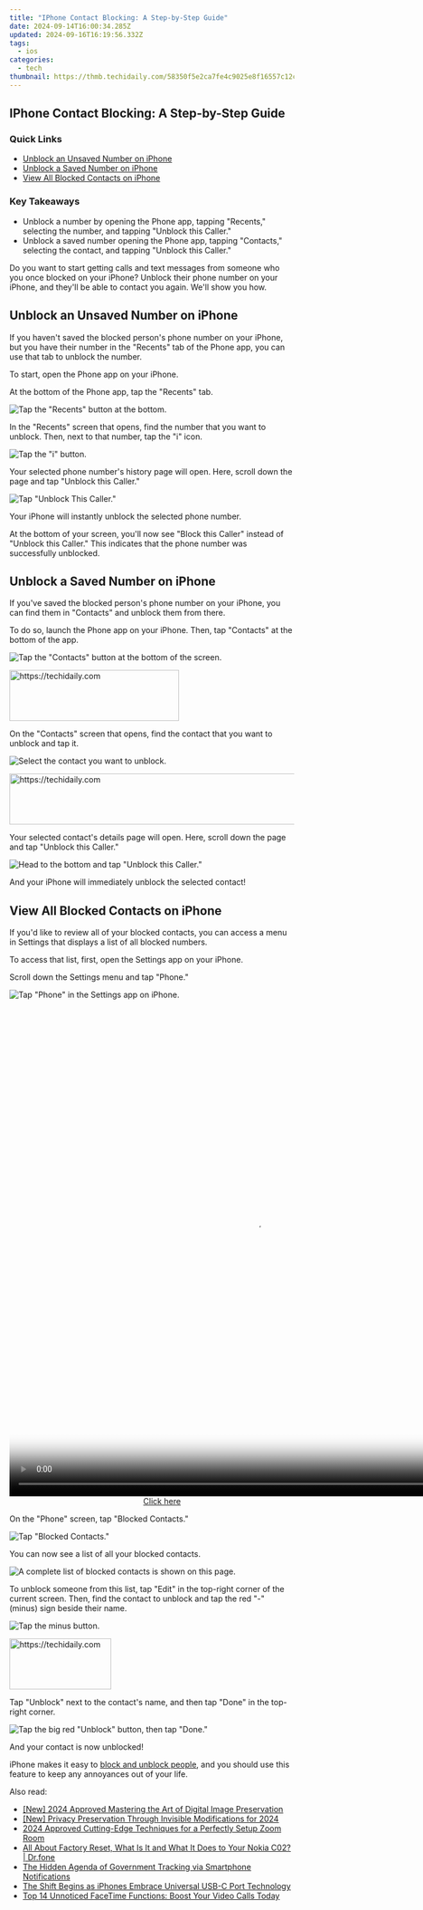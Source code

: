 ```yaml
---
title: "IPhone Contact Blocking: A Step-by-Step Guide"
date: 2024-09-14T16:00:34.285Z
updated: 2024-09-16T16:19:56.332Z
tags:
  - ios
categories:
  - tech
thumbnail: https://thmb.techidaily.com/58350f5e2ca7fe4c9025e8f16557c12c6fe252de2a7e38b08f655577495f8fd5.jpg
---
```


## IPhone Contact Blocking: A Step-by-Step Guide

### Quick Links

* [Unblock an Unsaved Number on iPhone](https://easy-unlock-android.techidaily.com/in-2024-how-to-use-google-assistant-on-your-lock-screen-of-motorola-moto-g34-5g-phone-by-drfone-android/)
* [Unblock a Saved Number on iPhone](https://article-files.techidaily.com/2024-approved-kickstarting-with-gopro-the-top-10-list-of-perks/)
* [View All Blocked Contacts on iPhone](https://youtube-docs.techidaily.com/ed-in-2024-skyline-your-videos-reach-writing-captivating-youtube-descs-using-templates/)

### Key Takeaways

* Unblock a number by opening the Phone app, tapping "Recents," selecting the number, and tapping "Unblock this Caller."
* Unblock a saved number opening the Phone app, tapping "Contacts," selecting the contact, and tapping "Unblock this Caller."

 Do you want to start getting calls and text messages from someone who you once blocked on your iPhone? Unblock their phone number on your iPhone, and they'll be able to contact you again. We'll show you how.

##  Unblock an Unsaved Number on iPhone

 If you haven't saved the blocked person's phone number on your iPhone, but you have their number in the "Recents" tab of the Phone app, you can use that tab to unblock the number.

 To start, open the Phone app on your iPhone.

 At the bottom of the Phone app, tap the "Recents" tab.

![Tap the "Recents" button at the bottom.](https://static1.howtogeekimages.com/wordpress/wp-content/uploads/2023/11/recents.png) 

 In the "Recents" screen that opens, find the number that you want to unblock. Then, next to that number, tap the "i" icon.

![Tap the "i" button.](https://static1.howtogeekimages.com/wordpress/wp-content/uploads/2023/11/tap-the-i-button.png) 

 Your selected phone number's history page will open. Here, scroll down the page and tap "Unblock this Caller."

![Tap "Unblock This Caller."](https://static1.howtogeekimages.com/wordpress/wp-content/uploads/2023/11/unlblock-this-caller.png) 

 Your iPhone will instantly unblock the selected phone number.

 At the bottom of your screen, you'll now see "Block this Caller" instead of "Unblock this Caller." This indicates that the phone number was successfully unblocked.

##  Unblock a Saved Number on iPhone

 If you've saved the blocked person's phone number on your iPhone, you can find them in "Contacts" and unblock them from there.

 To do so, launch the Phone app on your iPhone. Then, tap "Contacts" at the bottom of the app.

![Tap the "Contacts" button at the bottom of the screen.](https://static1.howtogeekimages.com/wordpress/wp-content/uploads/2023/11/tap-contacts.png) 

<!-- affiliate ads begin -->
<a href="https://review-au.sjv.io/c/5597632/2098704/14409" target="_top" id="2098704">
  <img src="//a.impactradius-go.com/display-ad/14409-2098704" border="0" alt="https://techidaily.com" width="300" height="90"/>
</a>
<img height="0" width="0" src="https://review-au.sjv.io/i/5597632/2098704/14409" style="position:absolute;visibility:hidden;" border="0" />
<!-- affiliate ads end -->

 On the "Contacts" screen that opens, find the contact that you want to unblock and tap it.

![Select the contact you want to unblock.](https://static1.howtogeekimages.com/wordpress/wp-content/uploads/2023/11/strawberry.png) 

<!-- affiliate ads begin -->
<a href="https://ephamedtechinc.pxf.io/c/5597632/2137226/26400" target="_top" id="2137226">
  <img src="//a.impactradius-go.com/display-ad/26400-2137226" border="0" alt="https://techidaily.com" width="728" height="90"/>
</a>
<img height="0" width="0" src="https://ephamedtechinc.pxf.io/i/5597632/2137226/26400" style="position:absolute;visibility:hidden;" border="0" />
<!-- affiliate ads end -->

 Your selected contact's details page will open. Here, scroll down the page and tap "Unblock this Caller."

![Head to the bottom and tap "Unblock this Caller."](https://static1.howtogeekimages.com/wordpress/wp-content/uploads/2023/11/unlblock-this-caller-1.png) 

 And your iPhone will immediately unblock the selected contact!

##  View All Blocked Contacts on iPhone

 If you'd like to review all of your blocked contacts, you can access a menu in Settings that displays a list of all blocked numbers.

 To access that list, first, open the Settings app on your iPhone.

 Scroll down the Settings menu and tap "Phone."

![Tap "Phone" in the Settings app on iPhone.](https://static1.howtogeekimages.com/wordpress/wp-content/uploads/2021/07/8-iphone-phone-settings.png) 

<!-- affiliate ads begin -->
<span id="1834906">
					<video width="864" height="864" style="cursor:pointer"
           poster="//a.impactradius-go.com/display-clicktoplayimage/1834906.png"
           onclick="if(!this.playClicked){this.play();this.setAttribute('controls',true);this.playClicked=true;}">
	   <source src="//a.impactradius-go.com/display-ad/16836-1834906">
	   <img src="//a.impactradius-go.com/display-clicktoplayimage/1834906.png" style="border: none; height: 100%; width: 100%; object-fit: contain">
	</video>
	<div style="width:540px;text-align:center"><a href="javascript:window.open(decodeURIComponent('https%3A%2F%2F25home.pxf.io%2Fc%2F5597632%2F1834906%2F16836'), '_blank');void(0);">Click here</a></div>
</span>
<img height="0" width="0" src="https://imp.pxf.io/i/5597632/1834906/16836" style="position:absolute;visibility:hidden;" border="0" />
<!-- affiliate ads end -->

 On the "Phone" screen, tap "Blocked Contacts."

![Tap "Blocked Contacts."](https://static1.howtogeekimages.com/wordpress/wp-content/uploads/2023/11/blocked-contacts.png) 

 You can now see a list of all your blocked contacts.

![A complete list of blocked contacts is shown on this page.](https://static1.howtogeekimages.com/wordpress/wp-content/uploads/2023/11/blocked-contacts-compelte-list.png) 

 To unblock someone from this list, tap "Edit" in the top-right corner of the current screen. Then, find the contact to unblock and tap the red "-" (minus) sign beside their name.

![Tap the minus button.](https://static1.howtogeekimages.com/wordpress/wp-content/uploads/2023/11/tap-the-minus-sign.png) 

<!-- affiliate ads begin -->
<a href="https://aligracehair.sjv.io/c/5597632/2135411/19272" target="_top" id="2135411">
  <img src="//a.impactradius-go.com/display-ad/19272-2135411" border="0" alt="https://techidaily.com" width="180" height="90"/>
</a>
<img height="0" width="0" src="https://aligracehair.sjv.io/i/5597632/2135411/19272" style="position:absolute;visibility:hidden;" border="0" />
<!-- affiliate ads end -->

 Tap "Unblock" next to the contact's name, and then tap "Done" in the top-right corner.

![Tap the big red "Unblock" button, then tap "Done."](https://static1.howtogeekimages.com/wordpress/wp-content/uploads/2023/11/tap-unblock-button-tap-done.png) 

 And your contact is now unblocked!

 iPhone makes it easy to [block and unblock people](https://android-location.techidaily.com/getting-the-pokemon-go-gps-signal-not-found-11-error-in-nokia-c22-drfone-by-drfone-virtual/), and you should use this feature to keep any annoyances out of your life.

<ins class="adsbygoogle"
     style="display:block"
     data-ad-format="autorelaxed"
     data-ad-client="ca-pub-7571918770474297"
     data-ad-slot="1223367746"></ins>

<ins class="adsbygoogle"
     style="display:block"
     data-ad-client="ca-pub-7571918770474297"
     data-ad-slot="8358498916"
     data-ad-format="auto"
     data-full-width-responsive="true"></ins>

<span class="atpl-alsoreadstyle">Also read:</span>
<div><ul>
<li><a href="https://visual-screen-recording.techidaily.com/new-2024-approved-mastering-the-art-of-digital-image-preservation/"><u>[New] 2024 Approved Mastering the Art of Digital Image Preservation</u></a></li>
<li><a href="https://video-screen-grab.techidaily.com/new-privacy-preservation-through-invisible-modifications-for-2024/"><u>[New] Privacy Preservation Through Invisible Modifications for 2024</u></a></li>
<li><a href="https://vp-tips.techidaily.com/2024-approved-cutting-edge-techniques-for-a-perfectly-setup-zoom-room/"><u>2024 Approved Cutting-Edge Techniques for a Perfectly Setup Zoom Room</u></a></li>
<li><a href="https://phone-solutions.techidaily.com/all-about-factory-reset-what-is-it-and-what-it-does-to-your-nokia-c02-drfone-by-drfone-reset-android-reset-android/"><u>All About Factory Reset, What Is It and What It Does to Your Nokia C02? | Dr.fone</u></a></li>
<li><a href="https://os-tips.techidaily.com/the-hidden-agenda-of-government-tracking-via-smartphone-notifications/"><u>The Hidden Agenda of Government Tracking via Smartphone Notifications</u></a></li>
<li><a href="https://os-tips.techidaily.com/the-shift-begins-as-iphones-embrace-universal-usb-c-port-technology/"><u>The Shift Begins as iPhones Embrace Universal USB-C Port Technology</u></a></li>
<li><a href="https://os-tips.techidaily.com/top-14-unnoticed-facetime-functions-boost-your-video-calls-today/"><u>Top 14 Unnoticed FaceTime Functions: Boost Your Video Calls Today</u></a></li>
</ul></div>

